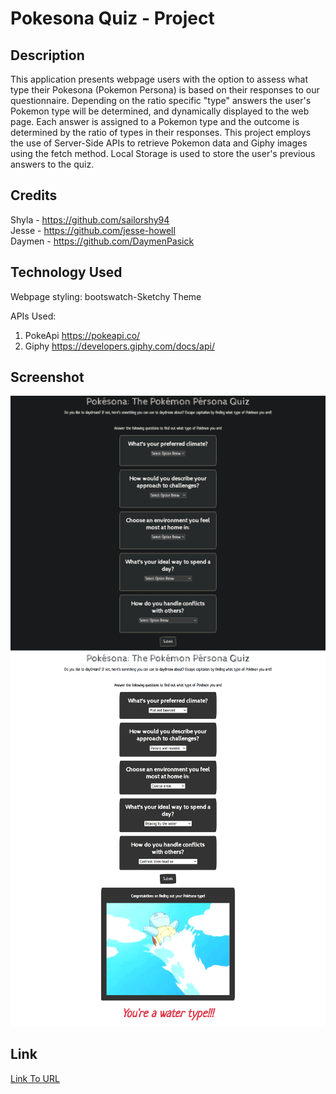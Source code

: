 # Pokesona Quiz - Project

## Description
This application presents webpage users with the option to assess what type their Pokesona (Pokemon Persona) is based on their responses to our questionnaire. Depending on the ratio specific "type" answers the user's Pokemon type will be determined, and dynamically displayed to the web page. Each answer is assigned to a Pokemon type and the outcome is determined by the ratio of types in their responses. This project employs the use of Server-Side APIs to retrieve Pokemon data and Giphy images using the fetch method. Local Storage is used to store the user's previous answers to the quiz. 

## Credits
Shyla - https://github.com/sailorshy94  
Jesse - https://github.com/jesse-howell  
Daymen - https://github.com/DaymenPasick  

## Technology Used
Webpage styling: bootswatch-Sketchy Theme  

APIs Used:  
1) PokeApi https://pokeapi.co/  
2) Giphy https://developers.giphy.com/docs/api/  

## Screenshot
![Webpage Screenshot](./assets/images/Pokesona-Quiz.png)
![Webpage Completed Screenshot](./assets/images/Pokesona-Quiz-Completed.png)

## Link
[Link To URL](https://jesse-howell.github.io/pokesona-project/)